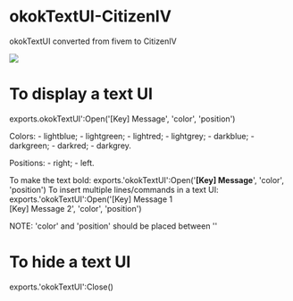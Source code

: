 # okokTextUI-CitizenIV

okokTextUI converted from fivem to CitizenIV

![](https://forum.cfx.re/uploads/default/original/4X/8/2/d/82d5338601c5e65b9b8eb59dadf1ae295a7f3d46.gif)

# To display a text UI

exports.okokTextUI':Open('[Key] Message', 'color', 'position')

Colors:
	- lightblue;
	- lightgreen;
	- lightred;
	- lightgrey;
	- darkblue;
	- darkgreen;
	- darkred;
	- darkgrey.

Positions:
	- right;
	- left.

To make the text bold: exports.'okokTextUI':Open('<b>[Key] Message</b>', 'color', 'position')
To insert multiple lines/commands in a text UI: exports.'okokTextUI':Open('[Key] Message 1<br>[Key] Message 2', 'color', 'position')

NOTE: 'color' and 'position' should be placed between ''

# To hide a text UI

exports.'okokTextUI':Close()

